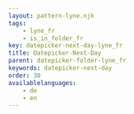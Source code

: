 ```yaml
---
layout: pattern-lyne.njk
tags: 
    - lyne_fr
    - is_in_folder_fr
key: datepicker-next-day-lyne_fr
title: Datepicker-Next-Day
parent: datepicker-folder-lyne_fr
keywords: datepicker-next-day
order: 30
availablelanguages: 
    - de
    - en
---
```

